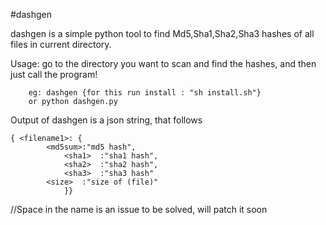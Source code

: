 #dashgen

dashgen is a simple python tool to find Md5,Sha1,Sha2,Sha3 hashes of all files in current directory.


Usage:
	go to the directory you want to scan and find the hashes, and then just call the program!
	
		eg: dashgen {for this run install : "sh install.sh"}
        or python dashgen.py 
		

Output of dashgen is a json string, that follows 

	{ <filename1>: {
			<md5sum>:"md5 hash",
		        <sha1>	:"sha1 hash",
		        <sha2>	:"sha2 hash",
		        <sha3>	:"sha3 hash"
			<size>	:"size of (file)"
		        }} 
		        
//Space in the name is an issue to be solved, will patch it soon
